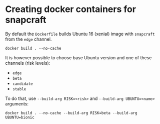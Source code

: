 # Creating docker containers for snapcraft

By default the `Dockerfile` builds Ubuntu 16 (xenial) image with `snapcraft` from the `edge` channel.

    docker build . --no-cache

It is however possible to choose base Ubuntu version and one of these channels (risk levels):

- `edge`
- `beta`
- `candidate`
- `stable`

To do that, use `--build-arg RISK=<risk>` and `--build-arg UBUNTU=<name>` arguments:

    docker build . --no-cache --build-arg RISK=beta --build-arg UBUNTU=bionic
